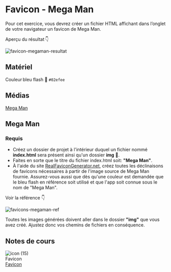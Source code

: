 # Favicon - Mega Man
Pour cet exercice, vous devrez créer un fichier HTML affichant dans l’onglet de votre navigateur un favicon de Mega Man.

Aperçu du résultat 👇

![favicon-megaman-resultat](https://github.com/user-attachments/assets/39656036-5f3d-48da-aba2-131fa739a279)


## Matériel

Couleur bleu flash 🎨
`#02efee`

## Médias
[Mega Man](https://github.com/user-attachments/files/17174893/image.png.zip)


 
## Mega Man


### Requis

- Créez un dossier de projet à l'intérieur duquel un fichier nommé **index.html** sera présent ainsi qu'un dossier **img** 📁.
- Faites en sorte que le titre du fichier index.html soit: **"Mega Man"**.
- À l'aide du site [RealFaviconGenerator.net](https://realfavicongenerator.net), créez toutes les déclinaisons de favicons nécessaires à partir de l'image source de Mega Man fournie. Assurez-vous aussi que dès qu'une couleur est demandée que le bleu flash en référence soit utilisé et que l'app soit connue sous le nom de "Mega Man".

Voir la référence 👇

![favicons-megaman-ref](https://github.com/user-attachments/assets/2ac61f98-d1e5-4cf8-8824-983c84fc2a71)

Toutes les images générées doivent aller dans le dossier **"img"** que vous avez créé. Ajustez donc vos chemins de fichiers en conséquence.

## Notes de cours

![icon (15)](https://github.com/user-attachments/assets/fc7ac4f8-4727-4499-803a-4b125736cfab)<br> Favicon <br> [Favicon](../html/favicon.md)


